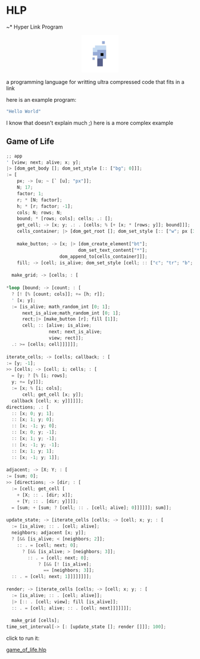 # HLP

~\* Hyper Link Program

<p align="center">
<img width="100" src="./editor/assets/images/icon-512.png"/>
</p>
a programming language for writting ultra compressed code that fits in a link

here is an example program:

```rs
"Hello World"
```

I know that doesn't explain much ;)
here is a more complex example

## Game of Life

```rs
;; app
' [view; next; alive; x; y];
|> [dom_get_body []; dom_set_style [:: ["bg"; 0]]];
:= [
    px; -> [u; ~ [` [u]; "px"]];
    N; 17;
    factor; 1;
    r; * [N; factor];
    h; * [r; factor; -1];
    cols; N; rows; N;
    bound; * [rows; cols]; cells; .: [];
    get_cell; -> [x; y; .: . [cells; % [+ [x; * [rows; y]]; bound]]];
    cells_container; |> [dom_get_root []; dom_set_style [:: ["w"; px [380]]]];

    make_button; -> [x; |> [dom_create_element["bt"];
                           dom_set_text_content["*"];
                    dom_append_to[cells_container]]];
    fill; -> [cell; is_alive; dom_set_style [cell; :: ["c"; "tr"; "b"; "s2t"; "bg"; ? [is_alive; "#fff"; 0]]]];

  make_grid; -> [cells; : [

*loop [bound; -> [count; : [
  ? [! [% [count; cols]]; += [h; r]];
  ' [x; y];
  := [is_alive; math_random_int [0; 1];
      next_is_alive;math_random_int [0; 1];
      rect;|> [make_button [r]; fill [1]];
      cell; :: [alive; is_alive;
                next; next_is_alive;
                view; rect]];
  .: >= [cells; cell]]]]]];

iterate_cells; -> [cells; callback; : [
:= [y; -1];
>> [cells; -> [cell; i; cells; : [
  = [y; ? [% [i; rows];
  y; += [y]]];
  := [x; % [i; cols];
      cell; get_cell [x; y]];
  callback [cell; x; y]]]]]];
directions; .: [
  :: [x; 0; y; 1];
  :: [x; 1; y; 0];
  :: [x; -1; y; 0];
  :: [x; 0; y; -1];
  :: [x; 1; y; -1];
  :: [x; -1; y; -1];
  :: [x; 1; y; 1];
  :: [x; -1; y; 1]];

adjacent; -> [X; Y; : [
:= [sum; 0];
>> [directions; -> [dir; : [
  := [cell; get_cell [
    + [X; :: . [dir; x]];
    + [Y; :: . [dir; y]]]];
  = [sum; + [sum; ? [cell; :: . [cell; alive]; 0]]]]]]; sum]];

update_state; -> [iterate_cells [cells; -> [cell; x; y; : [
  := [is_alive; :: . [cell; alive];
  neighbors; adjacent [x; y]];
  ? [&& [is_alive; < [neighbors; 2]];
    :: . = [cell; next; 0];
      ? [&& [is_alive; > [neighbors; 3]];
        :: . = [cell; next; 0];
            ? [&& [! [is_alive];
              == [neighbors; 3]];
  :: . = [cell; next; 1]]]]]]]];

render; -> [iterate_cells [cells; -> [cell; x; y; : [
  := [is_alive; :: . [cell; alive]];
  |> [:: . [cell; view]; fill [is_alive]];
  :: . = [cell; alive; :: . [cell; next]]]]]]];

  make_grid [cells];
time_set_interval[-> [: [update_state []; render []]]; 100];
```

click to run it:

[game_of_life.hlp](https://at-290690.github.io/hlp?l=xaBbYTA7YjA7YzA7eDt5xaTFj1vDjVvFpMOCW8WOWyJiZyI7MMK3MzvFiVtkMDvFilt1O8WZW8WhW3XFpCJweCLFo047MTc7ZTA7MTtyO8WVW047ZTDFpGjEC3LEF8WUMcWkZjA7TjtnxAVoMMQaZzA7ZjDFpGkwO8XEbWrFWng7eTvEu1vEFZdbxZNbeMcqecWjaOUAhGswO%2BQAn47qAJ93IjtkMFszODDCtzQ7bMdGxY9bwqhbImJ0IsWkwqNbIirECL9ba8VEbcUldDA7dTA7w4LECcRIYyI7InRyIjsiYiI7InMydMQKZyI7xZpbdTA7IiNmZmblAQc0O27FP%2BQAo55bxKdb5ADOilt2xQ%2FFmlvFm1vFl8QPZjDFo8WAW2g7csWjxaDkANrFpMWJxE3CsFswOzHFpHfKC3jlANdsMFtyxaRtMFsxxaPmAJZj5QClYjA7dzA7YTA7eDDFo8SzxHx0MMK3Njtv6ACLecZ%2FiVt55gFtxYvEFuYA5mk7xAueW8WfxB6a5ACfaTtnMMWkeTvFgFt55wHaeOQBcmnlAZN0MDtqMOUAsaN5MMRCeDt5xG5w5gGrjlt4OzA7eeQAt8UMMTt5OzDHDMWUzA7EJuYAj8goyg7GKs4ezhwxxaNx5QDEWDtZ5wDeejDFXItb5ACLiltB6AD25gCyxZNbWDvEusQXeMWjxZNbWccOeeQBt8WfxD%2FFk8UGmsQzxLrEBmMwxaTlAU16MMWjcsVYbzDqAT7kApLGZXXMMkIwO3HnASTkAVOHxB7FnVtCMDsyxaPEr8QnYuYArckenMQeM9QexZtbdcQNg9AiMcK3ODtz%2FwCU6ACUo8WPW8YNYTDlAkZ15AIuxUtjyCdiMMK3NztuxEzFpMKqW8WKW8WeW3IwW8WkczBb5AILMTAwxaQ%3D)
